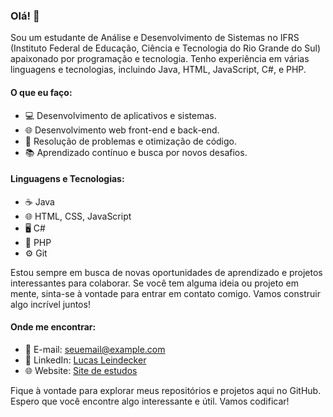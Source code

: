 ### Olá! 👋

Sou um estudante de Análise e Desenvolvimento de Sistemas no IFRS (Instituto Federal de Educação, Ciência e Tecnologia do Rio Grande do Sul) apaixonado por programação e tecnologia.
Tenho experiência em várias linguagens e tecnologias, incluindo Java, HTML, JavaScript, C#, e PHP.

#### O que eu faço:

- 💻 Desenvolvimento de aplicativos e sistemas.
- 🌐 Desenvolvimento web front-end e back-end.
- 🧠 Resolução de problemas e otimização de código.
- 📚 Aprendizado contínuo e busca por novos desafios.

#### Linguagens e Tecnologias:

- ☕ Java
- 🌐 HTML, CSS, JavaScript
- 🖥️ C#
- 🐘 PHP
- ⚙️ Git

Estou sempre em busca de novas oportunidades de aprendizado e projetos interessantes para colaborar. 
Se você tem alguma ideia ou projeto em mente, sinta-se à vontade para entrar em contato comigo. 
Vamos construir algo incrível juntos!

#### Onde me encontrar:

- 📧 E-mail: seuemail@example.com
- 💼 LinkedIn: [Lucas Leindecker](https://www.linkedin.com/in/lucas-leindecker-81ab36194/)
- 🌐 Website: [Site de estudos](https://leindecker.000webhostapp.com/)

Fique à vontade para explorar meus repositórios e projetos aqui no GitHub. Espero que você encontre algo interessante e útil. Vamos codificar!
